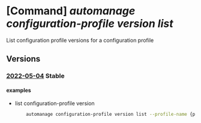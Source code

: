 # [Command] _automanage configuration-profile version list_

List configuration profile versions for a configuration profile

## Versions

### [2022-05-04](/Resources/mgmt-plane/L3N1YnNjcmlwdGlvbnMve30vcmVzb3VyY2Vncm91cHMve30vcHJvdmlkZXJzL21pY3Jvc29mdC5hdXRvbWFuYWdlL2NvbmZpZ3VyYXRpb25wcm9maWxlcy97fS92ZXJzaW9ucw==/2022-05-04.xml) **Stable**

<!-- mgmt-plane /subscriptions/{}/resourcegroups/{}/providers/microsoft.automanage/configurationprofiles/{}/versions 2022-05-04 -->

#### examples

- list configuration-profile version
    ```bash
        automanage configuration-profile version list --profile-name {profile_name} -g {rg}
    ```
